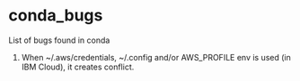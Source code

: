 # conda_bugs
List of bugs found in conda

1. When ~/.aws/credentials, ~/.config and/or AWS_PROFILE env is used (in IBM Cloud), it creates conflict.
